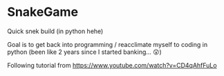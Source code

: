 # SnakeGame
Quick snek build (in python hehe)

Goal is to get back into programming / reacclimate myself to coding in python (been like 2 years since I started banking... :astonished:)

Following tutorial from https://www.youtube.com/watch?v=CD4qAhfFuLo

